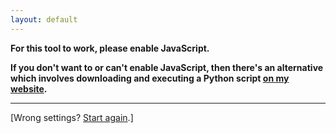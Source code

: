 ```yaml
---
layout: default
---
```


<noscript>
  <p><strong>For this tool to work, please enable JavaScript. </strong></p>
  <p><strong> If you don't want to or can't enable JavaScript, then there's an alternative which involves downloading and executing a Python script <a href="https://alexwlchan.net/2013/08/untagged-tumblr-posts/">on my website</a>.
  </strong></p>
  <hr>
</noscript>

<span id="request_summary"></span>

<span class="try_again">[Wrong settings? <a href="/">Start again</a>.]</span>

<div id="first_response"></div>
<div id="status"></div>
<ol id="posts"></ol>

<script>display_results();</script>
